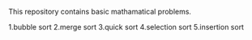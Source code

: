 This repository contains basic mathamatical problems.

1.bubble sort 2.merge sort 3.quick sort 4.selection sort 5.insertion sort
